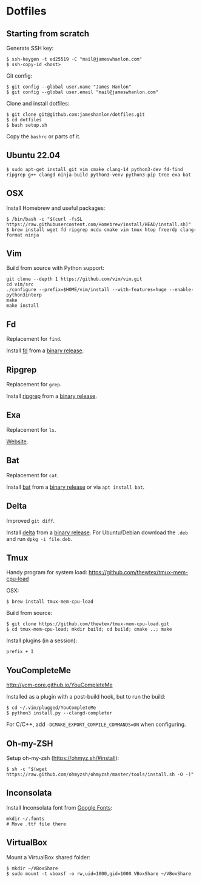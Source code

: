 # Dotfiles

## Starting from scratch

Generate SSH key:
```
$ ssh-keygen -t ed25519 -C "mail@jameswhanlon.com"
$ ssh-copy-id <host>
```
Git config:
```
$ git config --global user.name "James Hanlon"
$ git config --global user.email "mail@jameswhanlon.com"
```

Clone and install dotfiles:
```
$ git clone git@github.com:jameshanlon/dotfiles.git
$ cd dotfiles
$ bash setup.sh
```
Copy the `bashrc` or parts of it.

## Ubuntu 22.04

```
$ sudo apt-get install git vim cmake clang-14 python3-dev fd-find ripgrep g++ clangd ninja-build python3-venv python3-pip tree exa bat
```

## OSX

Install Homebrew and useful packages:
```
$ /bin/bash -c "$(curl -fsSL https://raw.githubusercontent.com/Homebrew/install/HEAD/install.sh)"
$ brew install wget fd ripgrep ncdu cmake vim tmux htop freerdp clang-format ninja
```

## Vim

Build from source with Python support:
```
git clone --depth 1 https://github.com/vim/vim.git
cd vim/src
./configure --prefix=$HOME/vim/install --with-features=huge --enable-python3interp
make
make install
```

## Fd

Replacement for `find`.

Install [fd](https://github.com/sharkdp/fd) from a [binary release](https://github.com/sharkdp/fd/releases).

## Ripgrep

Replacement for `grep`.

Install [ripgrep](https://github.com/BurntSushi/ripgrep) from a [binary release](https://github.com/BurntSushi/ripgrep/releases).

## Exa

Replacement for `ls`.

[Website](https://the.exa.website).

## Bat

Replacement for `cat`.

Install [bat](https://github.com/sharkdp/bat) from a [binary release](https://github.com/sharkdp/bat/releases) or via `apt install bat`.

## Delta

Improved `git diff`.

Install [delta](https://github.com/dandavison/delta) from a
[binary release](https://github.com/dandavison/delta/releases).
For Ubuntu/Debian download the `.deb` and run `dpkg -i file.deb`.

## Tmux

Handy program for system load:
https://github.com/thewtex/tmux-mem-cpu-load

OSX:
```
$ brew install tmux-mem-cpu-load
```

Build from source:
```
$ git clone https://github.com/thewtex/tmux-mem-cpu-load.git
$ cd tmux-mem-cpu-load; mkdir build; cd build; cmake ..; make
```

Install plugins (in a session):
```
prefix + I
```

## YouCompleteMe

http://ycm-core.github.io/YouCompleteMe

Installed as a plugin with a post-build hook, but to run the build:
```
$ cd ~/.vim/plugged/YouCompleteMe
$ python3 install.py --clangd-completer
```
For C/C++, add ``-DCMAKE_EXPORT_COMPILE_COMMANDS=ON`` when configuring.

## Oh-my-ZSH

Setup oh-my-zsh (https://ohmyz.sh/#install):
```
$ sh -c "$(wget https://raw.github.com/ohmyzsh/ohmyzsh/master/tools/install.sh -O -)"
```

## Inconsolata

Install Inconsolata font from [Google Fonts](https://fonts.google.com/specimen/Inconsolata):
```
mkdir ~/.fonts
# Move .ttf file there
```

## VirtualBox

Mount a VirtualBox shared folder:
```
$ mkdir ~/VBoxShare
$ sudo mount -t vboxsf -o rw,uid=1000,gid=1000 VBoxShare ~/VBoxShare
```
